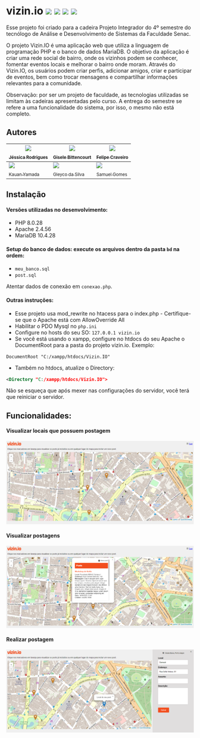 # vizin.io <img src="https://img.shields.io/badge/PHP-777BB4?style=for-the-badge&logo=php&logoColor=white" /> <img src="https://img.shields.io/badge/MariaDB-003545?style=for-the-badge&logo=mariadb&logoColor=white" />  <img src="https://img.shields.io/badge/HTML5-E34F26?style=for-the-badge&logo=html5&logoColor=white" /> <img src="https://img.shields.io/badge/JavaScript-323330?style=for-the-badge&logo=javascript&logoColor=F7DF1E" />


Esse projeto foi criado para a cadeira Projeto Integrador do 4º semestre do tecnólogo de Análise e Desenvolvimento de Sistemas da Faculdade Senac.

O projeto Vizin.IO é uma aplicação web que utiliza a linguagem de programação PHP e o banco de dados MariaDB. O objetivo da aplicação é criar uma rede social de bairro, onde os vizinhos podem se conhecer, fomentar eventos locais e melhorar o bairro onde moram. Através do Vizin.IO, os usuários podem criar perfis, adicionar amigos, criar e participar de eventos, bem como trocar mensagens e compartilhar informações relevantes para a comunidade.

Observação: por ser um projeto de faculdade, as tecnologias utilizadas se limitam às cadeiras apresentadas pelo curso. A entrega do semestre se refere a uma funcionalidade do sistema, por isso, o mesmo não está completo.

## Autores

| [<img src="https://avatars.githubusercontent.com/u/7684192" width=80><br><sub>Jéssica Rodrigues</sub>](https://github.com/jessicasrodrigues)  | [<img src="https://avatars.githubusercontent.com/u/125749367?v=4" width=80><br><sub>Gisele Bittencourt</sub>](https://github.com/GiseleAquistapace)  |  [<img src="https://avatars.githubusercontent.com/u/14103735" width=80><br><sub>Felipe Craveiro</sub>](https://github.com/flpcnc) |
|---|---|---|
|  [<img src="https://avatars.githubusercontent.com/u/120474188" width=80><br><sub>Kauan Yamada</sub>](https://github.com/KauanYamada) | [<img src="https://avatars.githubusercontent.com/u/133287720" width=80><br><sub>Gleyco da Silva</sub>](https://github.com/mathmsd)  | [<img src="https://avatars.githubusercontent.com/u/99621069" width=80><br><sub>Samuel Gomes</sub>](https://github.com/SamuelCrepaldi)  |


## Instalação

#### Versões utilizadas no desenvolvimento:
* PHP 8.0.28
* Apache 2.4.56
* MariaDB 10.4.28

#### Setup do banco de dados: execute os arquivos dentro da pasta `bd` na ordem:
* `meu_banco.sql`
* `post.sql`

Atentar dados de conexão em `conexao.php`.

#### Outras instruções:
* Esse projeto usa mod_rewrite no htacess para o index.php - Certifique-se que o Apache está com AllowOverride All
* Habilitar o PDO Mysql no `php.ini`
* Configure no hosts do seu SO: `127.0.0.1 vizin.io`
* Se você está usando o xampp, configure no htdocs do seu Apache o DocumentRoot para a pasta do projeto vizin.io. Exemplo:
```
DocumentRoot "C:/xampp/htdocs/Vizin.IO"
```
* Também no htdocs, atualize o Directory:
```xml
<Directory "C:/xampp/htdocs/Vizin.IO">
```

Não se esqueça que após mexer nas configurações do servidor, você terá que reiniciar o servidor.

## Funcionalidades:
#### Visualizar locais que possuem postagem
![Visualização do mapa com pins](prints/post.PNG)

#### Visualizar postagens
![Visualização dos posts de um local](prints/post1.PNG)

#### Realizar postagem
![Criação de postagem](prints/post2.PNG)